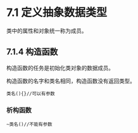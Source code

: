 # 7.1 定义抽象数据类型

类中的属性和对象统一称为成员。

## 7.1.4 构造函数

构造函数的任务是初始化类对象的数据成员。

构造函数的名字和类名相同，构造函数没有返回类型。

```
类名(){}//可以有参数
```

### 析构函数

```
~类名()//不能有参数
```


